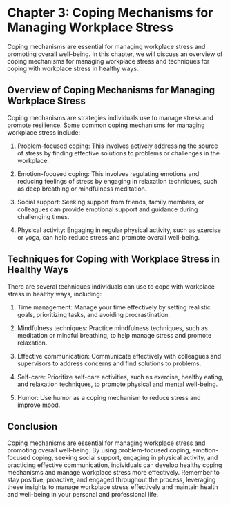 Chapter 3: Coping Mechanisms for Managing Workplace Stress
==========================================================

Coping mechanisms are essential for managing workplace stress and promoting overall well-being. In this chapter, we will discuss an overview of coping mechanisms for managing workplace stress and techniques for coping with workplace stress in healthy ways.

Overview of Coping Mechanisms for Managing Workplace Stress
-----------------------------------------------------------

Coping mechanisms are strategies individuals use to manage stress and promote resilience. Some common coping mechanisms for managing workplace stress include:

1. Problem-focused coping: This involves actively addressing the source of stress by finding effective solutions to problems or challenges in the workplace.

2. Emotion-focused coping: This involves regulating emotions and reducing feelings of stress by engaging in relaxation techniques, such as deep breathing or mindfulness meditation.

3. Social support: Seeking support from friends, family members, or colleagues can provide emotional support and guidance during challenging times.

4. Physical activity: Engaging in regular physical activity, such as exercise or yoga, can help reduce stress and promote overall well-being.

Techniques for Coping with Workplace Stress in Healthy Ways
-----------------------------------------------------------

There are several techniques individuals can use to cope with workplace stress in healthy ways, including:

1. Time management: Manage your time effectively by setting realistic goals, prioritizing tasks, and avoiding procrastination.

2. Mindfulness techniques: Practice mindfulness techniques, such as meditation or mindful breathing, to help manage stress and promote relaxation.

3. Effective communication: Communicate effectively with colleagues and supervisors to address concerns and find solutions to problems.

4. Self-care: Prioritize self-care activities, such as exercise, healthy eating, and relaxation techniques, to promote physical and mental well-being.

5. Humor: Use humor as a coping mechanism to reduce stress and improve mood.

Conclusion
----------

Coping mechanisms are essential for managing workplace stress and promoting overall well-being. By using problem-focused coping, emotion-focused coping, seeking social support, engaging in physical activity, and practicing effective communication, individuals can develop healthy coping mechanisms and manage workplace stress more effectively. Remember to stay positive, proactive, and engaged throughout the process, leveraging these insights to manage workplace stress effectively and maintain health and well-being in your personal and professional life.
